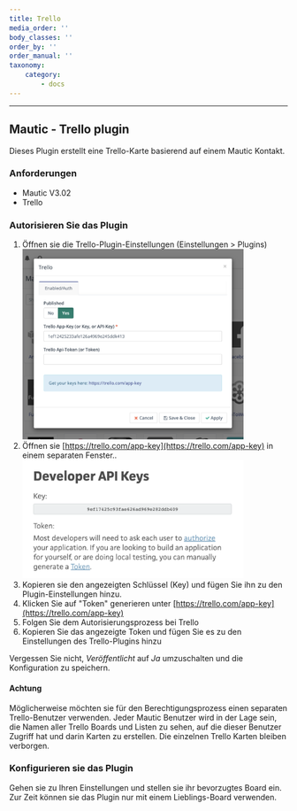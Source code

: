 ```yaml
---
title: Trello
media_order: ''
body_classes: ''
order_by: ''
order_manual: ''
taxonomy:
    category:
        - docs
---
```


-------------------

## Mautic - Trello plugin

Dieses Plugin erstellt eine Trello-Karte basierend auf einem Mautic Kontakt.

### Anforderungen

- Mautic V3.02
- Trello

### Autorisieren Sie das Plugin

1. Öffnen sie die Trello-Plugin-Einstellungen (Einstellungen > Plugins)
   <img src="media/trello-plugin-settings-en.png" alt="Trello Plugin Settings" width="400"/>
2. Öffnen sie [https://trello.com/app-key](https://trello.com/app-key) in einem separaten Fenster..
   <img src="media/trello-app-key-en.png" alt="Get auth keys on Trello" width="400"/>
3. Kopieren sie den angezeigten Schlüssel (Key) und fügen Sie ihn zu den Plugin-Einstellungen hinzu.
4. Klicken Sie auf "Token" generieren unter [https://trello.com/app-key](https://trello.com/app-key)
5. Folgen Sie dem Autorisierungsprozess bei Trello
6. Kopieren Sie das angezeigte Token und fügen Sie es zu den Einstellungen des Trello-Plugins hinzu

Vergessen Sie nicht, *Veröffentlicht* auf *Ja* umzuschalten und die Konfiguration zu speichern.

#### Achtung
Möglicherweise möchten sie für den Berechtigungsprozess einen separaten Trello-Benutzer verwenden. Jeder Mautic Benutzer wird in der Lage sein, die Namen aller Trello Boards und Listen zu sehen, auf die dieser Benutzer Zugriff hat und darin Karten zu erstellen. Die einzelnen Trello Karten bleiben verborgen.

### Konfigurieren sie das Plugin

Gehen sie zu Ihren Einstellungen und stellen sie ihr bevorzugtes Board ein. Zur Zeit können sie das Plugin nur mit einem Lieblings-Board verwenden.